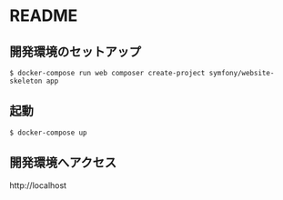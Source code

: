 # README

## 開発環境のセットアップ

```
$ docker-compose run web composer create-project symfony/website-skeleton app
```

## 起動

```
$ docker-compose up
```

## 開発環境へアクセス

http://localhost
